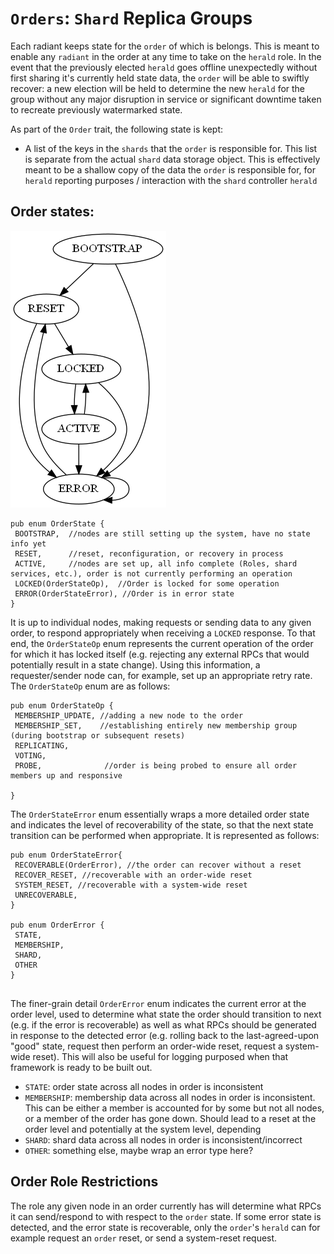 
# `Orders`: `Shard` Replica Groups

Each radiant keeps state for the `order` of which is belongs. This is meant to enable any
`radiant` in the order at any time to take on the `herald` role. In the event that the previously elected
`herald` goes offline unexpectedly without first sharing it's currently held state data, the `order` will 
be able to swiftly recover: a new election will be held to determine the new `herald` for the group without
any major disruption in service or significant downtime taken to recreate previously watermarked state. 
 
 
 As part of the `Order` trait, the following state is kept:
 - A list of the keys in the `shards` that the `order` is responsible for. This list is separate from the
 actual `shard` data storage object. This is effectively meant to be a shallow copy of the data the `order`
 is responsible for, for `herald` reporting purposes / interaction with the `shard` controller `herald`
 
 
 
## Order states:

<img title = "Order State Machine" alt="Order State Machine-- see .dot file" src=order_states.png>

``` 
pub enum OrderState {
 BOOTSTRAP,  //nodes are still setting up the system, have no state info yet
 RESET,      //reset, reconfiguration, or recovery in process
 ACTIVE,     //nodes are set up, all info complete (Roles, shard services, etc.), order is not currently performing an operation
 LOCKED(OrderStateOp),  //Order is locked for some operation
 ERROR(OrderStateError), //Order is in error state
}
``` 
It is up to individual nodes, making requests or sending data to any given order, to respond appropriately when 
receiving a `LOCKED` response. To that end, the `OrderStateOp` enum represents the current operation of the order
for which it has locked itself (e.g. rejecting any external RPCs that would potentially result in a state change). Using
this information, a requester/sender node can, for example, set up an appropriate retry rate. The `OrderStateOp` enum
are as follows:

``` 
pub enum OrderStateOp {
 MEMBERSHIP_UPDATE, //adding a new node to the order
 MEMBERSHIP_SET,    //establishing entirely new membership group (during bootstrap or subsequent resets)
 REPLICATING,
 VOTING,
 PROBE,              //order is being probed to ensure all order members up and responsive

}
```

The `OrderStateError` enum essentially wraps a more detailed order state and indicates the level of
recoverability of the state, so that the next state transition can be performed when appropriate.
It is represented as follows:
``` 
pub enum OrderStateError{
 RECOVERABLE(OrderError), //the order can recover without a reset
 RECOVER_RESET, //recoverable with an order-wide reset
 SYSTEM_RESET, //recoverable with a system-wide reset
 UNRECOVERABLE,
}

pub enum OrderError {
 STATE,
 MEMBERSHIP,
 SHARD,
 OTHER
}


```
The finer-grain detail `OrderError` enum indicates the current error at the order level, used to determine
what state the order should transition to next (e.g. if the error is recoverable) as well as what RPCs should
be generated in response to the detected error (e.g. rolling back to the last-agreed-upon "good" state, 
request then perform an order-wide reset, request a system-wide reset). This will also be useful for
logging purposed when that framework is ready to be built out.

- `STATE`: order state across all nodes in order is inconsistent
- `MEMBERSHIP`: membership data across all nodes in order is inconsistent. This can be
either a member is accounted for by some but not all nodes, or a member of the
order has gone down. Should lead to a reset at the order level and potentially at the
system level, depending
- `SHARD`: shard data across all nodes in order is inconsistent/incorrect
- `OTHER`: something else, maybe wrap an error type here?


## Order Role Restrictions

The role any given node in an order currently has will determine what RPCs it can send/respond to with respect
to the `order` state. If some error state is detected, and the error state is recoverable, only the `order`'s `herald`
can for example request an `order` reset, or send a system-reset request. 




